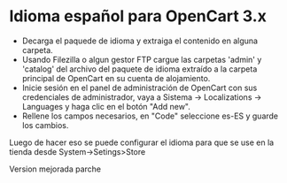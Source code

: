 # Idioma español para OpenCart 3.x

- Decarga el paquede de idioma y extraiga el contenido en alguna carpeta.
- Usando Filezilla o algun gestor FTP cargue las carpetas 'admin' y 'catalog' del archivo del paquete de idioma extraído a la carpeta principal de OpenCart en su cuenta de alojamiento.
- Inicie sesión en el panel de administración de OpenCart con sus credenciales de administrador, vaya a Sistema -> Localizations -> Languages y haga clic en el botón "Add new". 
- Rellene los campos necesarios, en "Code" seleccione es-ES y guarde los cambios.

Luego de hacer eso se puede configurar el idioma para que se use en la tienda desde  System->Setings>Store

Version mejorada parche

